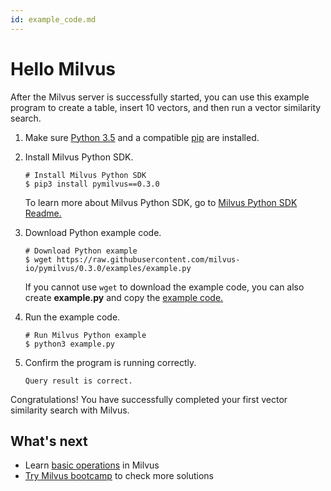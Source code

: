 ```yaml
---
id: example_code.md
---
```


# Hello Milvus 

After the Milvus server is successfully started, you can use this example program to create a table, insert 10 vectors, and then run a vector similarity search.

1. Make sure [Python 3.5](https://www.python.org/downloads/) and a compatible [pip](https://pip.pypa.io/en/stable/installing/) are installed.

2. Install Milvus Python SDK.

   ```shell
   # Install Milvus Python SDK
   $ pip3 install pymilvus==0.3.0
   ```

   <div class="alert note">
   To learn more about Milvus Python SDK, go to <a href="https://github.com/milvus-io/pymilvus/blob/master/README.md">Milvus Python SDK Readme.</a>
   </div>

3. Download Python example code.

   ```shell
   # Download Python example
   $ wget https://raw.githubusercontent.com/milvus-io/pymilvus/0.3.0/examples/example.py
   ```

   <div class="alert note">
   If you cannot use <code>wget</code> to download the example code, you can also create <b>example.py</b> and copy the <a href="https://github.com/milvus-io/pymilvus/blob/0.3.0/examples/example.py">example code.</a>
   </div>
   
4. Run the example code.

   ```shell
   # Run Milvus Python example
   $ python3 example.py
   ```

5. Confirm the program is running correctly.

   ```shell
   Query result is correct.
   ```

Congratulations! You have successfully completed your first vector similarity search with Milvus.

## What's next

- Learn [basic operations](milvus_operation.md) in Milvus
- [Try Milvus bootcamp](https://github.com/milvus-io/bootcamp) to check more solutions
